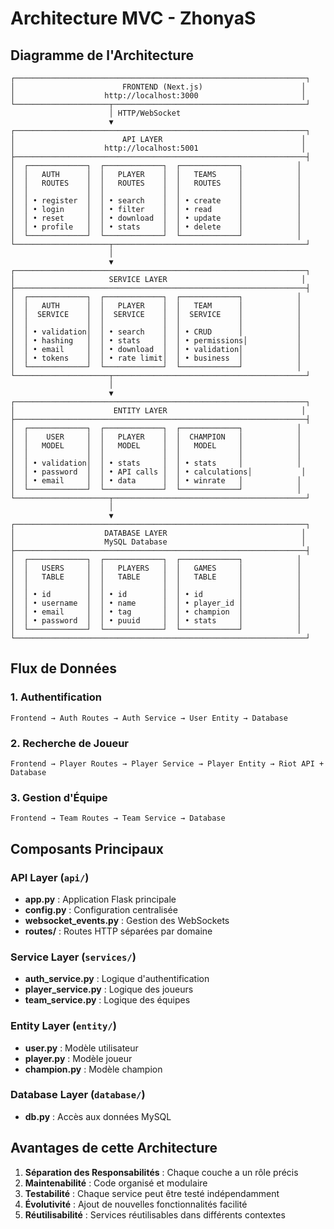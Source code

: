 # Architecture MVC - ZhonyaS

## Diagramme de l'Architecture

```
┌─────────────────────────────────────────────────────────────────┐
│                        FRONTEND (Next.js)                      │
│                    http://localhost:3000                       │
└─────────────────────┬───────────────────────────────────────────┘
                      │ HTTP/WebSocket
                      ▼
┌─────────────────────────────────────────────────────────────────┐
│                        API LAYER                               │
│                    http://localhost:5001                       │
├─────────────────────────────────────────────────────────────────┤
│  ┌─────────────┐  ┌─────────────┐  ┌─────────────┐            │
│  │   AUTH      │  │   PLAYER    │  │   TEAMS     │            │
│  │   ROUTES    │  │   ROUTES    │  │   ROUTES    │            │
│  │             │  │             │  │             │            │
│  │ • register  │  │ • search    │  │ • create    │            │
│  │ • login     │  │ • filter    │  │ • read      │            │
│  │ • reset     │  │ • download  │  │ • update    │            │
│  │ • profile   │  │ • stats     │  │ • delete    │            │
│  └─────────────┘  └─────────────┘  └─────────────┘            │
└─────────────────────┬───────────────────────────────────────────┘
                      │
                      ▼
┌─────────────────────────────────────────────────────────────────┐
│                     SERVICE LAYER                              │
├─────────────────────────────────────────────────────────────────┤
│  ┌─────────────┐  ┌─────────────┐  ┌─────────────┐            │
│  │   AUTH      │  │   PLAYER    │  │   TEAM      │            │
│  │  SERVICE    │  │  SERVICE    │  │  SERVICE    │            │
│  │             │  │             │  │             │            │
│  │ • validation│  │ • search    │  │ • CRUD      │            │
│  │ • hashing   │  │ • stats     │  │ • permissions│           │
│  │ • email     │  │ • download  │  │ • validation│            │
│  │ • tokens    │  │ • rate limit│  │ • business  │            │
│  └─────────────┘  └─────────────┘  └─────────────┘            │
└─────────────────────┬───────────────────────────────────────────┘
                      │
                      ▼
┌─────────────────────────────────────────────────────────────────┐
│                      ENTITY LAYER                              │
├─────────────────────────────────────────────────────────────────┤
│  ┌─────────────┐  ┌─────────────┐  ┌─────────────┐            │
│  │    USER     │  │   PLAYER    │  │  CHAMPION   │            │
│  │   MODEL     │  │   MODEL     │  │   MODEL     │            │
│  │             │  │             │  │             │            │
│  │ • validation│  │ • stats     │  │ • stats     │            │
│  │ • password  │  │ • API calls │  │ • calculations│           │
│  │ • email     │  │ • data      │  │ • winrate   │            │
│  └─────────────┘  └─────────────┘  └─────────────┘            │
└─────────────────────┬───────────────────────────────────────────┘
                      │
                      ▼
┌─────────────────────────────────────────────────────────────────┐
│                    DATABASE LAYER                              │
│                    MySQL Database                              │
├─────────────────────────────────────────────────────────────────┤
│  ┌─────────────┐  ┌─────────────┐  ┌─────────────┐            │
│  │   USERS     │  │   PLAYERS   │  │   GAMES     │            │
│  │   TABLE     │  │   TABLE     │  │   TABLE     │            │
│  │             │  │             │  │             │            │
│  │ • id        │  │ • id        │  │ • id        │            │
│  │ • username  │  │ • name      │  │ • player_id │            │
│  │ • email     │  │ • tag       │  │ • champion  │            │
│  │ • password  │  │ • puuid     │  │ • stats     │            │
│  └─────────────┘  └─────────────┘  └─────────────┘            │
└─────────────────────────────────────────────────────────────────┘
```

## Flux de Données

### 1. Authentification
```
Frontend → Auth Routes → Auth Service → User Entity → Database
```

### 2. Recherche de Joueur
```
Frontend → Player Routes → Player Service → Player Entity → Riot API + Database
```

### 3. Gestion d'Équipe
```
Frontend → Team Routes → Team Service → Database
```

## Composants Principaux

### API Layer (`api/`)
- **app.py** : Application Flask principale
- **config.py** : Configuration centralisée
- **websocket_events.py** : Gestion des WebSockets
- **routes/** : Routes HTTP séparées par domaine

### Service Layer (`services/`)
- **auth_service.py** : Logique d'authentification
- **player_service.py** : Logique des joueurs
- **team_service.py** : Logique des équipes

### Entity Layer (`entity/`)
- **user.py** : Modèle utilisateur
- **player.py** : Modèle joueur
- **champion.py** : Modèle champion

### Database Layer (`database/`)
- **db.py** : Accès aux données MySQL

## Avantages de cette Architecture

1. **Séparation des Responsabilités** : Chaque couche a un rôle précis
2. **Maintenabilité** : Code organisé et modulaire
3. **Testabilité** : Chaque service peut être testé indépendamment
4. **Évolutivité** : Ajout de nouvelles fonctionnalités facilité
5. **Réutilisabilité** : Services réutilisables dans différents contextes
